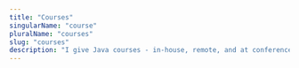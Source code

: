 ```yaml
---
title: "Courses"
singularName: "course"
pluralName: "courses"
slug: "courses"
description: "I give Java courses - in-house, remote, and at conferences"
---
```


<postlist kind="channel"></postlist>
